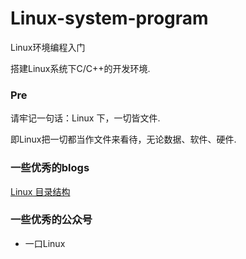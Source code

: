 # Linux-system-program

Linux环境编程入门

搭建Linux系统下C/C++的开发环境.

### Pre

请牢记一句话：Linux 下，一切皆文件.

即Linux把一切都当作文件来看待，无论数据、软件、硬件.

### 一些优秀的blogs

[Linux 目录结构](https://www.cnblogs.com/duanji/p/yueding2.html)

### 一些优秀的公众号

* 一口Linux
